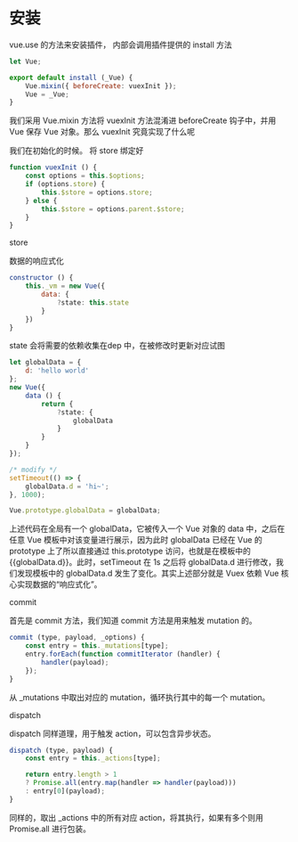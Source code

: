 

# 安装

vue.use 的方法来安装插件， 内部会调用插件提供的 install 方法

```js
let Vue;

export default install (_Vue) {
    Vue.mixin({ beforeCreate: vuexInit });
    Vue = _Vue;
}
```

我们采用 Vue.mixin 方法将 vuexInit 方法混淆进 beforeCreate 钩子中，并用 Vue 保存 Vue 对象。那么 vuexInit 究竟实现了什么呢


我们在初始化的时候。 将 store 绑定好
```js
function vuexInit () {
    const options = this.$options;
    if (options.store) {
        this.$store = options.store;
    } else {
        this.$store = options.parent.$store;
    }
}
```



store 

数据的响应式化

```js
constructor () {
    this._vm = new Vue({
        data: {
            ?state: this.state
        }
    })
}
```

state 会将需要的依赖收集在dep 中，在被修改时更新对应试图

```js
let globalData = {
    d: 'hello world'
};
new Vue({
    data () {
        return {
            ?state: {
                globalData
            }
        }
    }
});

/* modify */
setTimeout(() => {
    globalData.d = 'hi~';
}, 1000);

Vue.prototype.globalData = globalData;
```
上述代码在全局有一个 globalData，它被传入一个 Vue 对象的 data 中，之后在任意 Vue 模板中对该变量进行展示，因为此时 globalData 已经在 Vue 的 prototype 上了所以直接通过 this.prototype 访问，也就是在模板中的 {{globalData.d}}。此时，setTimeout 在 1s 之后将 globalData.d 进行修改，我们发现模板中的 globalData.d 发生了变化。其实上述部分就是 Vuex 依赖 Vue 核心实现数据的“响应式化”。

commit

首先是 commit 方法，我们知道 commit 方法是用来触发 mutation 的。

```js
commit (type, payload, _options) {
    const entry = this._mutations[type];
    entry.forEach(function commitIterator (handler) {
        handler(payload);
    });
}
```
从 _mutations 中取出对应的 mutation，循环执行其中的每一个 mutation。


dispatch

dispatch 同样道理，用于触发 action，可以包含异步状态。

```js
dispatch (type, payload) {
    const entry = this._actions[type];

    return entry.length > 1
    ? Promise.all(entry.map(handler => handler(payload)))
    : entry[0](payload);
}

```
同样的，取出 _actions 中的所有对应 action，将其执行，如果有多个则用 Promise.all 进行包装。
